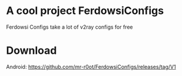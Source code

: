# A cool project FerdowsiConfigs
Ferdowsi Configs take a lot of v2ray configs for free

# Download
Android: https://github.com/mr-r0ot/FerdowsiConfigs/releases/tag/V1
